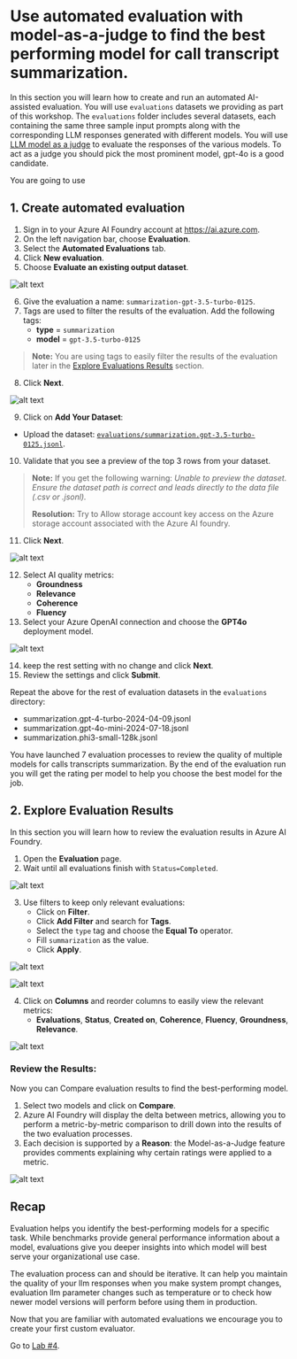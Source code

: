 # Use automated evaluation with model-as-a-judge to find the best performing model for call transcript summarization.

In this section you will learn how to create and run an automated AI-assisted evaluation.
You will use `evaluations` datasets we providing as part of this workshop. The `evaluations` folder includes several datasets, each containing the same three sample input prompts along with the corresponding LLM responses generated with different models.
You will use [LLM model as a judge](https://learn.microsoft.com/en-us/azure/databricks/generative-ai/agent-evaluation/llm-judge-metrics) to evaluate the responses of the various models. To act as a judge you should pick the most prominent model, gpt-4o is a good candidate.

You are going to use 

## 1. Create automated evaluation

1. Sign in to your Azure AI Foundry account at https://ai.azure.com.
2. On the left navigation bar, choose **Evaluation**.
3. Select the **Automated Evaluations** tab.
4. Click **New evaluation**.
5. Choose **Evaluate an existing output dataset**.

![alt text](assets/lab3-1.png)

6. Give the evaluation a name: `summarization-gpt-3.5-turbo-0125`.
7. Tags are used to filter the results of the evaluation. Add the following tags:
   - **type** = `summarization`
   - **model** = `gpt-3.5-turbo-0125`
> **Note:** You are using tags to easily filter the results of the evaluation later in the [Explore Evaluations Results](#2-explore-evaluation-results) section.

8. Click **Next**.

![alt text](assets/lab3-2.png)

9.  Click on **Add Your Dataset**:
   - Upload the dataset: [`evaluations/summarization.gpt-3.5-turbo-0125.jsonl`](./evaluations/summarization.gpt-3.5-turbo-0125.jsonl).
10. Validate that you see a preview of the top 3 rows from your dataset.

> **Note:** If you get the following warning: *Unable to preview the dataset. Ensure the dataset path is correct and leads directly to the data file (.csv or .jsonl).*
>
> **Resolution:** Try to Allow storage account key access on the Azure storage account associated with the Azure AI foundry.
11. Click **Next**.

![alt text](assets/lab3-3.png)

12. Select AI quality metrics:
    - **Groundness**
    - **Relevance**
    - **Coherence**
    - **Fluency**
13. Select your Azure OpenAI connection and choose the **GPT4o** deployment model.

![alt text](assets/lab3-4.png)

14. keep the rest setting with no change and click **Next**.
15. Review the settings and click **Submit**.


Repeat the above for the rest of evaluation datasets in the `evaluations` directory:
- summarization.gpt-4-turbo-2024-04-09.jsonl
- summarization.gpt-4o-mini-2024-07-18.jsonl
- summarization.phi3-small-128k.jsonl

You have launched 7 evaluation processes to review the quality of multiple models for calls transcripts summarization. By the end of the evaluation run you will get the rating per model to help you choose the best model for the job.

## 2. Explore Evaluation Results

In this section you will learn how to review the evaluation results in Azure AI Foundry. 

1. Open the **Evaluation** page.
2. Wait until all evaluations finish with `Status=Completed`.

![alt text](assets/lab3-5.png)

3. Use filters to keep only relevant evaluations:
   - Click on **Filter**.
   - Click **Add Filter** and search for **Tags**.
   - Select the `type` tag and choose the **Equal To** operator.
   - Fill `summarization` as the value.
   - Click **Apply**.

![alt text](assets/lab3-6.png)

![alt text](assets/lab3-7.png)

4. Click on **Columns** and reorder columns to easily view the relevant metrics:
   - **Evaluations**, **Status**, **Created on**, **Coherence**, **Fluency**, **Groundness**, **Relevance**.

![alt text](assets/lab3-8.png)

### Review the Results:

Now you can  Compare evaluation results to find the best-performing model.


1. Select two models and click on **Compare**.
2. Azure AI Foundry will display the delta between metrics, allowing you to perform a metric-by-metric comparison to drill down into the results of the two evaluation processes.
3. Each decision is supported by a **Reason**: the Model-as-a-Judge feature provides comments explaining why certain ratings were applied to a metric.

![alt text](assets/lab3-9.png)

## Recap

Evaluation helps you identify the best-performing models for a specific task. While benchmarks provide general performance information about a model, evaluations give you deeper insights into which model will best serve your organizational use case.

The evaluation process can and should be iterative. It can help you maintain the quality of your llm responses when you make system prompt changes, evaluation llm parameter changes such as temperature or to check how newer model versions will perform before using them in production.

Now that you are familiar with automated evaluations we encourage you to create your first custom evaluator.

Go to [Lab #4](./lab4_custom_evaluator.md).
